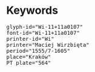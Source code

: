 # Keywords
<pre>
glyph-id="Wi-11+11a0107"
font-id="Wi-11+11a0107"
printer-id="Wi"
printer="Maciej Wirzbięta"
period="1555/7-1605"
place="Kraków"
PT plate="564"
</pre>

